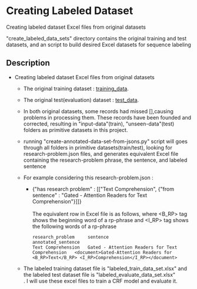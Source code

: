# Creating Labeled Dataset
  
  Creating labeled dataset Excel files from original datasets<br />
  
  "create_labeled_data_sets" directory contains the original training and test datasets, and an script to build desired Excel datasets for sequence labeling

## Description

- Creating labeled dataset Excel files from original datasets
   - The original training dataset : [training_data](https://github.com/ncg-task/training-data).
   - The original test(evaluation) dataset : [test_data](https://github.com/ncg-task/test-data).
   - In both original datasets, some records had missed [],causing problems in processing them. These records have been founded
   and corrected, resulting in "input-data"(train), "unseen-data"(test) folders as primitive datasets in this project.

   - running "create-annotated-data-set-from-jsons.py" script will goes through all folders in primitive datasets(train/test), looking for research-problem.json
files, and generates equivalent Excel file containing the research-problem phrase, the sentence, and labeled sentence

   - For example considering this research-problem.json :
     -  {"has research problem" :
            [["Text Comprehension", {"from sentence" : "Gated - Attention Readers for Text Comprehension"}]]}<br />
             <br />The equivalent row in Excel file is as follows, where <B_RP> tag shows the beginning word of a rp-phrase and <I_RP> tag shows the following words of a rp-phrase<br /> 
           
            
            research_problem	 sentence	                                         annotated_sentence
            Text Comprehension	 Gated - Attention Readers for Text Comprehension	<document>Gated-Attention Readers for <B_RP>Text</B_RP> <I_RP>Comprehension</I_RP></document>
            
   - The labeled training dataset file is "labeled_train_data_set.xlsx" and the labeled test dataset file is "labeled_evaluate_data_set.xlsx"<br />.
   I will use these excel files to train a CRF model and evaluate it.
